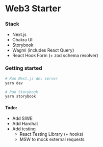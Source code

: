 # Web3 Starter

### Stack

- Next.js
- Chakra UI
- Storybook
- Wagmi (includes React Query)
- React Hook Form (+ zod schema resolver)

### Getting started

```bash
# Run Next.js dev server
yarn dev

# Run Storybook
yarn storybook
```

#### Todo:

- Add SIWE
- Add Hardhat
- Add testing
  - React Testing Library (+ hooks)
  - MSW to mock external requests
